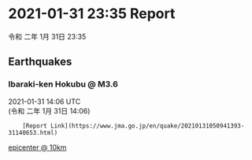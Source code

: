 # 2021-01-31 23:35 Report
令和 二年 1月 31日 23:35

## Earthquakes
### Ibaraki-ken Hokubu @ M3.6
2021-01-31 14:06 UTC  
        (令和 二年 1月 31日 14:06)
  
        [Report Link](https://www.jma.go.jp/en/quake/20210131050941393-31140653.html)  
[epicenter @ 10km](https://www.google.com/maps/place/36°48'00%22+140°36'00%22/@36.8,140.6,17z/data=!3m1!4b1!4m5!3m4!1s0x0:0x0!8m2!3d36.8!4d140.6)